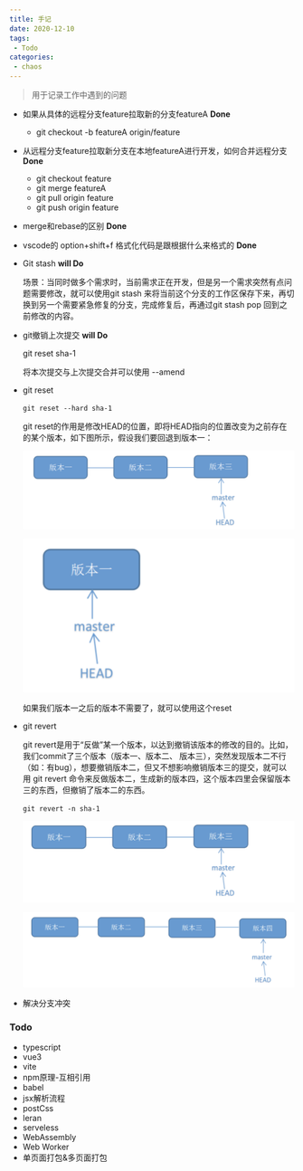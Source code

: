 ```yaml
---
title: 手记
date: 2020-12-10
tags:
 - Todo
categories: 
 - chaos
---
```



> 用于记录工作中遇到的问题

+ 如果从具体的远程分支feature拉取新的分支featureA **Done**
  
  + git checkout -b featureA origin/feature
  
+ 从远程分支feature拉取新分支在本地featureA进行开发，如何合并远程分支 **Done**
  + git checkout feature
  + git merge featureA
  + git pull origin feature
  + git push origin feature
  
+ merge和rebase的区别  **Done**

+ vscode的 option+shift+f 格式化代码是跟根据什么来格式的  **Done**

+ Git stash **will Do**

  场景：当同时做多个需求时，当前需求正在开发，但是另一个需求突然有点问题需要修改，就可以使用git stash 来将当前这个分支的工作区保存下来，再切换到另一个需要紧急修复的分支，完成修复后，再通过git stash pop 回到之前修改的内容。

+ git撤销上次提交 **will Do**

  git reset sha-1
  
  将本次提交与上次提交合并可以使用 --amend
  
+ git reset

  `git reset --hard sha-1`

   git reset的作用是修改HEAD的位置，即将HEAD指向的位置改变为之前存在的某个版本，如下图所示，假设我们要回退到版本一：

  ![image-20201210234929125](./Todolist/image-20201210234929125.png)

  ![image-20201210235023275](./Todolist/image-20201210235023275.png)

  如果我们版本一之后的版本不需要了，就可以使用这个reset

+ git revert

   git revert是用于“反做”某一个版本，以达到撤销该版本的修改的目的。比如，我们commit了三个版本（版本一、版本二、 版本三），突然发现版本二不行（如：有bug），想要撤销版本二，但又不想影响撤销版本三的提交，就可以用 git revert 命令来反做版本二，生成新的版本四，这个版本四里会保留版本三的东西，但撤销了版本二的东西。

  `git revert -n sha-1`

  ![image-20201210235156202](./Todolist/image-20201210235156202.png)

  

  ![image-20201210235216356](./Todolist/image-20201210235216356.png)

+ 解决分支冲突




### Todo




+ typescript
+ vue3
+ vite
+ npm原理-互相引用
+ babel
+ jsx解析流程
+ postCss
+ leran
+ serveless
+ WebAssembly
+ Web Worker
+ 单页面打包&多页面打包


